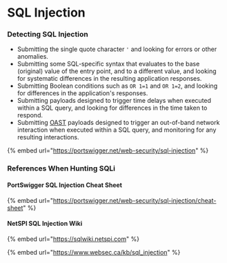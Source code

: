# SQL Injection

### Detecting SQL Injection

* Submitting the single quote character `'` and looking for errors or other anomalies.
* Submitting some SQL-specific syntax that evaluates to the base (original) value of the entry point, and to a different value, and looking for systematic differences in the resulting application responses.
* Submitting Boolean conditions such as `OR 1=1` and `OR 1=2`, and looking for differences in the application's responses.
* Submitting payloads designed to trigger time delays when executed within a SQL query, and looking for differences in the time taken to respond.
* Submitting [OAST](https://portswigger.net/burp/application-security-testing/oast) payloads designed to trigger an out-of-band network interaction when executed within a SQL query, and monitoring for any resulting interactions.

{% embed url="https://portswigger.net/web-security/sql-injection" %}

### References When Hunting SQLi

#### PortSwigger SQL Injection Cheat Sheet

{% embed url="https://portswigger.net/web-security/sql-injection/cheat-sheet" %}

#### NetSPI SQL Injection Wiki

{% embed url="https://sqlwiki.netspi.com" %}

{% embed url="https://www.websec.ca/kb/sql_injection" %}

